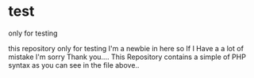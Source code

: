 test
====

only for testing

this repository only for testing 
I'm a newbie in here so If I Have a a lot of mistake I'm sorry Thank you....
This Repository contains a simple of PHP syntax as you can see in the file above..
